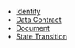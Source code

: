 - [Identity](identity.md)
- [Data Contract](data-contract.md)
- [Document](document.md)
- [State Transition](state-transition.md)
